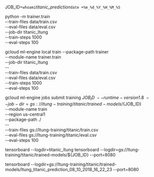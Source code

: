 JOB_ID=`whoami`_titanic_prediction_`date +%m_%d_%Y_%H_%M_%S`

python -m trainer.train \
    --train-files data/train.csv \
    --eval-files data/eval.csv \
    --job-dir titanic_ltung \
    --train-steps 1000 \
    --eval-steps 100


gcloud ml-engine local train --package-path trainer \
    --module-name trainer.train \
    --job-dir titanic_ltung \
    -- \
    --train-files data/train.csv \
    --eval-files data/eval.csv \
    --train-steps 1000 \
    --eval-steps 100


gcloud ml-engine jobs submit training ${JOB_ID} \
    --runtime-version 1.8 \
    --job-dir=gs://ltung-training/titanic/trained-models/${JOB_ID} \
    --module-name train \
    --region us-central1 \
    --package-path ./ \
    -- \
    --train-files gs://ltung-training/titanic/train.csv \
    --eval-files gs://ltung-training/titanic/eval.csv \
    --eval-steps 100

tensorboard --logdir=titanic_ltung
tensorboard --logdir=gs://ltung-training/titanic/trained-models/${JOB_ID} --port=8080

tensorboard --logdir=gs://ltung-training/titanic/trained-models/ltung_titanic_prediction_08_10_2018_16_22_23 --port=8080

